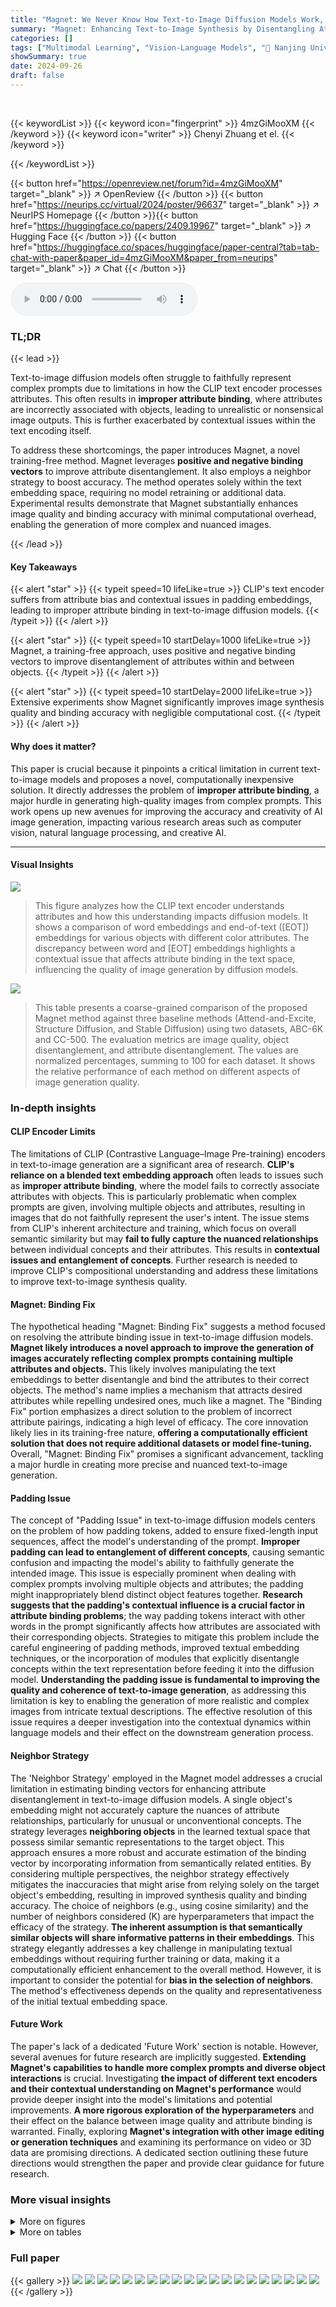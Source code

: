 ```yaml
---
title: "Magnet: We Never Know How Text-to-Image Diffusion Models Work, Until We Learn How Vision-Language Models Function"
summary: "Magnet: Enhancing Text-to-Image Synthesis by Disentangling Attributes in CLIP."
categories: []
tags: ["Multimodal Learning", "Vision-Language Models", "🏢 Nanjing University of Aeronautics and Astronautics",]
showSummary: true
date: 2024-09-26
draft: false
---
```


<br>

{{< keywordList >}}
{{< keyword icon="fingerprint" >}} 4mzGiMooXM {{< /keyword >}}
{{< keyword icon="writer" >}} Chenyi Zhuang et el. {{< /keyword >}}
 
{{< /keywordList >}}

{{< button href="https://openreview.net/forum?id=4mzGiMooXM" target="_blank" >}}
↗ OpenReview
{{< /button >}}
{{< button href="https://neurips.cc/virtual/2024/poster/96637" target="_blank" >}}
↗ NeurIPS Homepage
{{< /button >}}{{< button href="https://huggingface.co/papers/2409.19967" target="_blank" >}}
↗ Hugging Face
{{< /button >}}
{{< button href="https://huggingface.co/spaces/huggingface/paper-central?tab=tab-chat-with-paper&paper_id=4mzGiMooXM&paper_from=neurips" target="_blank" >}}
↗ Chat
{{< /button >}}



<audio controls>
    <source src="https://ai-paper-reviewer.com/4mzGiMooXM/podcast.wav" type="audio/wav">
    Your browser does not support the audio element.
</audio>


### TL;DR


{{< lead >}}

Text-to-image diffusion models often struggle to faithfully represent complex prompts due to limitations in how the CLIP text encoder processes attributes.  This often results in **improper attribute binding**, where attributes are incorrectly associated with objects, leading to unrealistic or nonsensical image outputs.  This is further exacerbated by contextual issues within the text encoding itself. 



To address these shortcomings, the paper introduces Magnet, a novel training-free method. Magnet leverages **positive and negative binding vectors** to improve attribute disentanglement. It also employs a neighbor strategy to boost accuracy.  The method operates solely within the text embedding space, requiring no model retraining or additional data.  Experimental results demonstrate that Magnet substantially enhances image quality and binding accuracy with minimal computational overhead, enabling the generation of more complex and nuanced images.

{{< /lead >}}


#### Key Takeaways

{{< alert "star" >}}
{{< typeit speed=10 lifeLike=true >}} CLIP's text encoder suffers from attribute bias and contextual issues in padding embeddings, leading to improper attribute binding in text-to-image diffusion models. {{< /typeit >}}
{{< /alert >}}

{{< alert "star" >}}
{{< typeit speed=10 startDelay=1000 lifeLike=true >}} Magnet, a training-free approach, uses positive and negative binding vectors to improve disentanglement of attributes within and between objects. {{< /typeit >}}
{{< /alert >}}

{{< alert "star" >}}
{{< typeit speed=10 startDelay=2000 lifeLike=true >}} Extensive experiments show Magnet significantly improves image synthesis quality and binding accuracy with negligible computational cost. {{< /typeit >}}
{{< /alert >}}

#### Why does it matter?
This paper is crucial because it pinpoints a critical limitation in current text-to-image models and proposes a novel, computationally inexpensive solution.  It directly addresses the problem of **improper attribute binding**, a major hurdle in generating high-quality images from complex prompts. This work opens up new avenues for improving the accuracy and creativity of AI image generation, impacting various research areas such as computer vision, natural language processing, and creative AI.

------
#### Visual Insights



![](https://ai-paper-reviewer.com/4mzGiMooXM/figures_1_1.jpg)

> This figure analyzes how the CLIP text encoder understands attributes and how this understanding impacts diffusion models.  It shows a comparison of word embeddings and end-of-text ([EOT]) embeddings for various objects with different color attributes. The discrepancy between word and [EOT] embeddings highlights a contextual issue that affects attribute binding in the text space, influencing the quality of image generation by diffusion models.





![](https://ai-paper-reviewer.com/4mzGiMooXM/tables_5_1.jpg)

> This table presents a coarse-grained comparison of the proposed Magnet method against three baseline methods (Attend-and-Excite, Structure Diffusion, and Stable Diffusion) using two datasets, ABC-6K and CC-500.  The evaluation metrics are image quality, object disentanglement, and attribute disentanglement.  The values are normalized percentages, summing to 100 for each dataset.  It shows the relative performance of each method on different aspects of image generation quality.





### In-depth insights


#### CLIP Encoder Limits
The limitations of CLIP (Contrastive Language–Image Pre-training) encoders in text-to-image generation are a significant area of research.  **CLIP's reliance on a blended text embedding approach** often leads to issues such as **improper attribute binding**, where the model fails to correctly associate attributes with objects. This is particularly problematic when complex prompts are given, involving multiple objects and attributes, resulting in images that do not faithfully represent the user's intent.  The issue stems from CLIP's inherent architecture and training, which focus on overall semantic similarity but may **fail to fully capture the nuanced relationships** between individual concepts and their attributes.  This results in **contextual issues and entanglement of concepts**. Further research is needed to improve CLIP's compositional understanding and address these limitations to improve text-to-image synthesis quality.

#### Magnet: Binding Fix
The hypothetical heading "Magnet: Binding Fix" suggests a method focused on resolving the attribute binding issue in text-to-image diffusion models.  **Magnet likely introduces a novel approach to improve the generation of images accurately reflecting complex prompts containing multiple attributes and objects.** This likely involves manipulating the text embeddings to better disentangle and bind the attributes to their correct objects. The method's name implies a mechanism that attracts desired attributes while repelling undesired ones, much like a magnet. The "Binding Fix" portion emphasizes a direct solution to the problem of incorrect attribute pairings, indicating a high level of efficacy.  The core innovation likely lies in its training-free nature, **offering a computationally efficient solution that does not require additional datasets or model fine-tuning.** Overall, "Magnet: Binding Fix" promises a significant advancement, tackling a major hurdle in creating more precise and nuanced text-to-image generation.

#### Padding Issue
The concept of "Padding Issue" in text-to-image diffusion models centers on the problem of how padding tokens, added to ensure fixed-length input sequences, affect the model's understanding of the prompt.  **Improper padding can lead to entanglement of different concepts**, causing semantic confusion and impacting the model's ability to faithfully generate the intended image.  This issue is especially prominent when dealing with complex prompts involving multiple objects and attributes; the padding might inappropriately blend distinct object features together.  **Research suggests that the padding's contextual influence is a crucial factor in attribute binding problems**; the way padding tokens interact with other words in the prompt significantly affects how attributes are associated with their corresponding objects.  Strategies to mitigate this problem include the careful engineering of padding methods, improved textual embedding techniques, or the incorporation of modules that explicitly disentangle concepts within the text representation before feeding it into the diffusion model.  **Understanding the padding issue is fundamental to improving the quality and coherence of text-to-image generation**, as addressing this limitation is key to enabling the generation of more realistic and complex images from intricate textual descriptions.  The effective resolution of this issue requires a deeper investigation into the contextual dynamics within language models and their effect on the downstream generation process.

#### Neighbor Strategy
The 'Neighbor Strategy' employed in the Magnet model addresses a crucial limitation in estimating binding vectors for enhancing attribute disentanglement in text-to-image diffusion models.  A single object's embedding might not accurately capture the nuances of attribute relationships, particularly for unusual or unconventional concepts. The strategy leverages **neighboring objects** in the learned textual space that possess similar semantic representations to the target object. This approach ensures a more robust and accurate estimation of the binding vector by incorporating information from semantically related entities. By considering multiple perspectives, the neighbor strategy effectively mitigates the inaccuracies that might arise from relying solely on the target object's embedding, resulting in improved synthesis quality and binding accuracy. The choice of neighbors (e.g., using cosine similarity) and the number of neighbors considered (K) are hyperparameters that impact the efficacy of the strategy.  **The inherent assumption is that semantically similar objects will share informative patterns in their embeddings**. This strategy elegantly addresses a key challenge in manipulating textual embeddings without requiring further training or data, making it a computationally efficient enhancement to the overall method.  However, it is important to consider the potential for **bias in the selection of neighbors**.  The method's effectiveness depends on the quality and representativeness of the initial textual embedding space.

#### Future Work
The paper's lack of a dedicated 'Future Work' section is notable.  However, several avenues for future research are implicitly suggested. **Extending Magnet's capabilities to handle more complex prompts and diverse object interactions** is crucial.  Investigating **the impact of different text encoders and their contextual understanding on Magnet's performance** would provide deeper insight into the model's limitations and potential improvements.  **A more rigorous exploration of the hyperparameters** and their effect on the balance between image quality and attribute binding is warranted.  Finally, exploring **Magnet's integration with other image editing or generation techniques** and examining its performance on video or 3D data are promising directions. A dedicated section outlining these future directions would strengthen the paper and provide clear guidance for future research.


### More visual insights

<details>
<summary>More on figures
</summary>


![](https://ai-paper-reviewer.com/4mzGiMooXM/figures_2_1.jpg)

> This figure presents a fine-grained analysis of the impact of embedding manipulation on text-to-image generation.  (a) shows three example prompts ('red chair', 'black sheep', 'blue apple') with four variations each, demonstrating how changing the contextualized word embedding, [EOT] embedding, and padding embeddings affects the generated images. (b) and (c) visualize the cosine similarity between [EOT] and padding tokens for single-concept and multi-concept prompts, respectively, illustrating the context issue in padding embeddings where the padding tokens forget the context or entangle different concepts. This highlights the contextual problem in padding embeddings, which is crucial for understanding the attribute binding problem.


![](https://ai-paper-reviewer.com/4mzGiMooXM/figures_3_1.jpg)

> This figure illustrates the Magnet framework's architecture. It shows how the framework works, starting from receiving a prompt (P) to generating an image using Stable Diffusion (SD).  The framework involves manipulating the object embeddings by adding positive and negative binding vectors to each object in the prompt. These vectors are generated using both the object's own information and information from its neighboring objects to increase the accuracy of the binding process. Adaptive strength parameters αi and βi are introduced to balance the influence of the positive and negative vectors, making the binding strength dynamic and context-aware. The framework operates entirely in the text space, requiring no additional datasets or training.


![](https://ai-paper-reviewer.com/4mzGiMooXM/figures_6_1.jpg)

> This figure displays a qualitative comparison of the results produced by four different methods (Stable Diffusion, Structure Diffusion, Attend-and-Excite, and Magnet) on various prompts from two datasets (ABC-6K and CC-500). Each row represents a different prompt, and each column represents a different method.  The images show the models' ability to generate images that correctly reflect the attributes and objects specified in the prompt. The figure highlights the differences in the image quality and the accuracy of attribute binding across the different models.


![](https://ai-paper-reviewer.com/4mzGiMooXM/figures_6_2.jpg)

> This figure shows the results of generating images from prompts containing unnatural concepts (e.g., blue banana, black sheep).  It compares the outputs of Stable Diffusion, Attend-and-Excite, and the proposed Magnet method. The baselines struggle to generate realistic images, often mixing up colors or producing unrealistic artifacts. In contrast, Magnet successfully generates high-quality images that accurately reflect the unnatural concepts in the prompts, demonstrating its ability to overcome biases learned during training.


![](https://ai-paper-reviewer.com/4mzGiMooXM/figures_7_1.jpg)

> This ablation study demonstrates the effect of the hyperparameter λ on the ability of the Magnet method to disentangle different concepts within a generated image. Using the prompt 'a pink cake with white roses on silver plate', the figure shows the results for three different values of λ: 0.0, 1.0, and 0.6 (the value used in the paper).  The images show that a low value of λ (0.0) fails to adequately separate the concepts, while a high value (1.0) introduces artifacts.  The intermediate value of λ (0.6) provides the best balance between concept separation and image quality.


![](https://ai-paper-reviewer.com/4mzGiMooXM/figures_7_2.jpg)

> This figure shows an ablation study comparing the results of using a single object versus multiple neighbor objects to estimate the binding vector in the Magnet model.  The results demonstrate that incorporating neighbor objects significantly improves the accuracy of the binding vector, leading to better separation of attributes and objects in the generated images. The left panel shows that when only using a single object to estimate the binding vector,  the attribute 'blue' is not well-associated with the 'cup', whereas with neighbors, the 'blue' attribute is correctly bound to the 'cup'. Similarly, on the right panel, with a single object, the generated image contains a 'blue' apple and a green backpack. When using neighbors, the objects are properly separated.


![](https://ai-paper-reviewer.com/4mzGiMooXM/figures_7_3.jpg)

> This figure shows the results of an ablation study comparing the performance of the proposed Magnet method with and without the neighbor strategy.  The neighbor strategy enhances the accuracy of binding vector estimation, leading to better separation of attributes and objects in image generation.  The improvements are demonstrated using examples of image generation where attributes and objects are correctly bound when using the neighbor strategy but mis-bound otherwise. This highlights the importance of the neighbor strategy for accurate and effective attribute and object binding.


![](https://ai-paper-reviewer.com/4mzGiMooXM/figures_8_1.jpg)

> This figure shows an ablation study on the effectiveness of the binding vector. It presents images generated with different combinations of positive and negative binding vectors (α₁, β₁ and α₂, β₂). Specifically, it showcases results where both α₁ and α₂ are set to 1 (positive binding) and where both are set to -1 (negative binding). The images demonstrate how the binding vector influences the generation of objects and their attributes within the context of a prompt.


![](https://ai-paper-reviewer.com/4mzGiMooXM/figures_8_2.jpg)

> This figure shows the results of combining Magnet with the optimization method Attend-and-Excite.  The left panel (a) is a graph showing that adding Magnet to Attend-and-Excite reduces the optimization loss. The right panel (b) shows a qualitative comparison of images generated by Attend-and-Excite alone and with Magnet added.  The images demonstrate that Magnet improves the disentanglement of concepts, leading to more realistic and visually appealing results.


![](https://ai-paper-reviewer.com/4mzGiMooXM/figures_9_1.jpg)

> This figure shows that the proposed Magnet method can be integrated with other text-to-image (T2I) models and existing controlling modules such as layout-guidance and ControlNet.  The results demonstrate the versatility and compatibility of Magnet, showing that it can improve image generation across different model architectures and control schemes.


![](https://ai-paper-reviewer.com/4mzGiMooXM/figures_9_2.jpg)

> This figure shows a comparison of image editing results between the Prompt-to-Prompt method and the Magnet method proposed in the paper.  The source prompt is 'a car on the side of the street.'  Different prompts are generated by modifying the initial prompt to change the type of car ('old car,' 'crushed car,' 'sport car') and the street conditions ('flooded street,' 'forest street,' 'snowy street'). The top row shows the edits from the Prompt-to-Prompt method, while the bottom row displays the edits from the Magnet method. The comparison highlights the differences in image generation and editing capabilities of the two methods.


![](https://ai-paper-reviewer.com/4mzGiMooXM/figures_14_1.jpg)

> This figure presents the results of a Principal Component Analysis (PCA) applied to word embeddings and End-of-Text ([EOT]) embeddings from two different CLIP text encoders (ViT-L/14 and ViT-H/14).  The PCA reduces the dimensionality of the embeddings to visualize them in 3D space.  The plots show that word embeddings and [EOT] embeddings differ significantly in their representation of attributes, indicating that the two types of embeddings capture different aspects of the input text and its semantic meaning.  This difference highlights a key aspect of the text encoder limitations and informs the design of Magnet.


![](https://ai-paper-reviewer.com/4mzGiMooXM/figures_15_1.jpg)

> This figure analyzes how CLIP's text encoder handles attributes, comparing embeddings with and without color context for various objects.  It reveals inconsistencies between word embeddings and end-of-text ([EOT]) embeddings, highlighting a phenomenon called 'attribute bias.' This bias impacts how diffusion models understand and bind attributes, especially in complex prompts. The graphs showcase cosine similarity and Euclidean distance between embeddings under various conditions.


![](https://ai-paper-reviewer.com/4mzGiMooXM/figures_15_2.jpg)

> This figure analyzes how CLIP's text encoder handles attributes, revealing inconsistencies in how word embeddings and end-of-text ([EOT]) embeddings represent attribute bias across different objects.  The visualizations show that there is not a consistent pattern in how the encoder handles attribute understanding, highlighting a potential problem with how attributes are encoded which can impact downstream diffusion models.


![](https://ai-paper-reviewer.com/4mzGiMooXM/figures_16_1.jpg)

> This figure visualizes how the context issue in padding embeddings affects the generation process in single-concept and multi-concept scenarios.  In single-concept scenarios, it shows that inaccurate object representations or the generation of natural concepts instead of the target unnatural concepts can occur.  In multi-concept scenarios, this issue results in color leakage, objects sticking together, and even missing objects.  This highlights the impact of entangled contextual information in the padding embeddings, which leads to various image generation problems.


![](https://ai-paper-reviewer.com/4mzGiMooXM/figures_17_1.jpg)

> This histogram shows the distribution of the cosine similarity (ω) between the first [EOT] embedding and the last padding embedding of the positive concept (Ppos) across 19648 samples. The x-axis represents the cosine similarity values, and the y-axis represents the count of samples with that similarity. The peak of the distribution is around ω = 0.7, indicating a strong correlation between the two embeddings for most samples. The value ω = 0.6 is chosen as the hyperparameter λ for the adaptive strength of binding vectors because it's where the count begins to significantly drop, suggesting that values below this threshold represent weaker correlations and therefore weaker binding.


![](https://ai-paper-reviewer.com/4mzGiMooXM/figures_19_1.jpg)

> This figure analyzes how the CLIP text encoder understands attributes and how that impacts diffusion models. It shows a discrepancy between word embeddings and [EOT] (End of Text) embeddings in terms of attribute bias across various objects.  The visualization highlights how the way the CLIP encoder processes text affects the quality of image generation in diffusion models.  Different color prompts were given for different objects and the resulting CLIP vector similarities and norms are plotted.


![](https://ai-paper-reviewer.com/4mzGiMooXM/figures_20_1.jpg)

> The figure analyzes how the CLIP text encoder understands attributes, focusing on the difference between word embeddings and end-of-text ([EOT]) embeddings. It reveals a discrepancy in how these two types of embeddings represent attribute bias across different objects.  This discrepancy impacts the quality of image generation in diffusion models.


![](https://ai-paper-reviewer.com/4mzGiMooXM/figures_20_2.jpg)

> This figure shows an ablation study on the hyperparameter K used in the Magnet model.  The study evaluates the effect of varying the number of neighbor objects considered when estimating the binding vector. The results indicate that using K=5 offers a good balance between generating high-quality, disentangled images and computational efficiency.  While other values of K might produce better results in certain instances due to the stochastic nature of the latent diffusion process, K=5 provides a more consistent performance across different scenarios and prevents excessive processing times.


![](https://ai-paper-reviewer.com/4mzGiMooXM/figures_21_1.jpg)

> This figure shows an ablation study on the impact of using positive and negative binding vectors in the Magnet method.  It presents three examples with varying combinations of the vectors and compares the generated images to those produced by Stable Diffusion. The results demonstrate that using both positive and negative binding vectors significantly improves the quality and accuracy of attribute binding in generated images, helping to resolve issues like missing objects and enhance the clarity of attributes.


![](https://ai-paper-reviewer.com/4mzGiMooXM/figures_22_1.jpg)

> This figure demonstrates several limitations of the Magnet method.  It shows examples where Magnet fails to generate all the objects requested (neglect of object), generates images that are unrealistic or outside the expected distribution (over-manipulation and out-of-distribution), has issues with the spatial arrangement of objects relative to each other (wrong positional relation), and still struggles with the entanglement of concepts that are too closely related (concept entanglement). It also highlights how Magnet's ability to generate images with unusual concepts (e.g., bananas with bears inside) is limited by the model's inherent biases (strong attribute bias).


![](https://ai-paper-reviewer.com/4mzGiMooXM/figures_22_2.jpg)

> This figure shows a qualitative comparison of image generation results using prompts from the ABC-6K dataset, which focuses on natural compositional prompts.  The comparison includes Stable Diffusion, Structure Diffusion, Attend-and-Excite, and the proposed Magnet method.  Each method's output is shown for several indoor scene prompts. The goal is to highlight the differences in image quality and the accuracy of object and attribute representation across the different methods.  The images are best viewed at a larger zoom level for finer detail.


![](https://ai-paper-reviewer.com/4mzGiMooXM/figures_23_1.jpg)

> This figure shows the results of combining Magnet with the optimization method Attend-and-Excite.  The top row shows examples generated by Stable Diffusion (SD), while subsequent rows display results from using Magnet alone, Attend-and-Excite alone, and the combination of both.  The results demonstrate the impact of each method on generating images with various prompts that feature natural and unnatural concepts.  The last column illustrates a failure case where the combination of methods still fails to generate a satisfactory image. This highlights the need for parameter adjustments to optimize the Magnet method.


![](https://ai-paper-reviewer.com/4mzGiMooXM/figures_23_2.jpg)

> This figure showcases a qualitative comparison of image generation results between Stable Diffusion and the proposed Magnet method for several prompts. Each row represents a different prompt, and the left column shows the outputs generated by Stable Diffusion while the right displays results from the Magnet approach.  The images demonstrate Magnet's ability to produce higher-quality and more faithful renderings to the prompt by effectively disentangling and separating different concepts within the image. For example, in some of the images,  Stable Diffusion outputs images where elements seem to merge or blend together in a way that doesn't accurately reflect the prompt's specifications. The zoomed-in view is recommended for better appreciation of the details.


![](https://ai-paper-reviewer.com/4mzGiMooXM/figures_24_1.jpg)

> This figure visualizes the attention maps from Stable Diffusion and Magnet for five different prompts. Each row shows the attention maps for a single prompt, comparing the results from Stable Diffusion and Magnet. The goal is to demonstrate that Magnet produces more distinct attention maps, separating the objects more effectively compared to Stable Diffusion, where the activations of different objects tend to be more overlapped.


![](https://ai-paper-reviewer.com/4mzGiMooXM/figures_25_1.jpg)

> This figure shows a qualitative comparison of the results obtained by four different text-to-image generation methods (Magnet, Attend-and-Excite, Stable Diffusion, and Structure Diffusion) on prompts from the ABC-6K and CC-500 datasets. For each prompt, the images generated by each method using the same random seed are displayed side-by-side, allowing for a visual comparison of the synthesis quality and attribute binding accuracy of each method.


![](https://ai-paper-reviewer.com/4mzGiMooXM/figures_25_2.jpg)

> This figure displays a qualitative comparison of the results obtained by four different methods (Magnet, Attend-and-Excite, Stable Diffusion, and Structure Diffusion) when generating images from prompts in the ABC-6K and CC-500 datasets.  For each prompt, the images produced by all four methods using the same random seed are shown side-by-side. This allows for a direct visual comparison of the strengths and weaknesses of each approach in terms of image quality, object and attribute binding, and overall adherence to the prompt.


![](https://ai-paper-reviewer.com/4mzGiMooXM/figures_25_3.jpg)

> This figure shows a qualitative comparison of image generation results for various indoor scenes using four different methods: Stable Diffusion, Structure Diffusion, Attend-and-Excite, and the proposed Magnet.  The prompts used are complex and involve multiple attributes and objects, testing the ability of each method to accurately represent these details in the generated images.  The figure demonstrates that Magnet produces more realistic and accurate images compared to other methods, especially for challenging prompts with intricate details.


![](https://ai-paper-reviewer.com/4mzGiMooXM/figures_26_1.jpg)

> This figure presents a qualitative comparison of image generation results across four different methods (Stable Diffusion, Structure Diffusion, Attend-and-Excite, and Magnet) using prompts from the ABC-6K dataset. Each row represents a different prompt, focusing on complex scene descriptions involving multiple objects and attributes.  The images generated by each method are displayed side-by-side, allowing for visual comparison and highlighting the strengths and weaknesses of each approach in handling intricate prompts and generating visually appealing and accurate results.


![](https://ai-paper-reviewer.com/4mzGiMooXM/figures_27_1.jpg)

> This figure shows a qualitative comparison of images generated by four different methods: Stable Diffusion, Structure Diffusion, Attend-and-Excite, and Magnet (the proposed method). Each row represents a different prompt from the CC-500 dataset, which contains prompts that combine two concepts, each with a color attribute. The figure demonstrates that Magnet outperforms the baselines in terms of object and attribute disentanglement, and in generating images that faithfully represent the prompts. In particular, Magnet is able to generate more realistic and detailed images, and it is less likely to produce artifacts or to misinterpret the prompt.


</details>




<details>
<summary>More on tables
</summary>


![](https://ai-paper-reviewer.com/4mzGiMooXM/tables_5_2.jpg)
> This table presents a fine-grained comparison of different methods on the CC-500 dataset.  It compares automatic object detection confidence and manual evaluations of object existence and attribute alignment accuracy.  The runtime and memory usage of each method are also included, showing the efficiency of Magnet.

![](https://ai-paper-reviewer.com/4mzGiMooXM/tables_19_1.jpg)
> This table presents a quantitative comparison of different methods for addressing the attribute binding problem in text-to-image generation.  It compares the performance of Stable Diffusion, Structure Diffusion, Magnet (the proposed method), and Attend-and-Excite using two metrics: CLIP and BLIP scores.  Both metrics evaluate the similarity between generated images and their corresponding text prompts.  The 'Full Prompt' score considers the entire prompt, while the 'Min. Object' score considers only the minimum objects.  The table is categorized by whether the method is training-free or optimization-based.

![](https://ai-paper-reviewer.com/4mzGiMooXM/tables_21_1.jpg)
> This table presents the results of an ablation study evaluating the impact of using positive and negative binding vectors in the Magnet model.  It shows the object and attribute disentanglement scores for three scenarios: using both positive and negative vectors, using only positive vectors, and using only negative vectors. The results are compared to a baseline using Stable Diffusion, and also include the percentage of cases where no clear winner could be determined. The table aims to demonstrate the importance of using both vector types for effective disentanglement.

</details>




### Full paper

{{< gallery >}}
<img src="https://ai-paper-reviewer.com/4mzGiMooXM/1.png" class="grid-w50 md:grid-w33 xl:grid-w25" />
<img src="https://ai-paper-reviewer.com/4mzGiMooXM/2.png" class="grid-w50 md:grid-w33 xl:grid-w25" />
<img src="https://ai-paper-reviewer.com/4mzGiMooXM/3.png" class="grid-w50 md:grid-w33 xl:grid-w25" />
<img src="https://ai-paper-reviewer.com/4mzGiMooXM/4.png" class="grid-w50 md:grid-w33 xl:grid-w25" />
<img src="https://ai-paper-reviewer.com/4mzGiMooXM/5.png" class="grid-w50 md:grid-w33 xl:grid-w25" />
<img src="https://ai-paper-reviewer.com/4mzGiMooXM/6.png" class="grid-w50 md:grid-w33 xl:grid-w25" />
<img src="https://ai-paper-reviewer.com/4mzGiMooXM/7.png" class="grid-w50 md:grid-w33 xl:grid-w25" />
<img src="https://ai-paper-reviewer.com/4mzGiMooXM/8.png" class="grid-w50 md:grid-w33 xl:grid-w25" />
<img src="https://ai-paper-reviewer.com/4mzGiMooXM/9.png" class="grid-w50 md:grid-w33 xl:grid-w25" />
<img src="https://ai-paper-reviewer.com/4mzGiMooXM/10.png" class="grid-w50 md:grid-w33 xl:grid-w25" />
<img src="https://ai-paper-reviewer.com/4mzGiMooXM/11.png" class="grid-w50 md:grid-w33 xl:grid-w25" />
<img src="https://ai-paper-reviewer.com/4mzGiMooXM/12.png" class="grid-w50 md:grid-w33 xl:grid-w25" />
<img src="https://ai-paper-reviewer.com/4mzGiMooXM/13.png" class="grid-w50 md:grid-w33 xl:grid-w25" />
<img src="https://ai-paper-reviewer.com/4mzGiMooXM/14.png" class="grid-w50 md:grid-w33 xl:grid-w25" />
<img src="https://ai-paper-reviewer.com/4mzGiMooXM/15.png" class="grid-w50 md:grid-w33 xl:grid-w25" />
<img src="https://ai-paper-reviewer.com/4mzGiMooXM/16.png" class="grid-w50 md:grid-w33 xl:grid-w25" />
<img src="https://ai-paper-reviewer.com/4mzGiMooXM/17.png" class="grid-w50 md:grid-w33 xl:grid-w25" />
<img src="https://ai-paper-reviewer.com/4mzGiMooXM/18.png" class="grid-w50 md:grid-w33 xl:grid-w25" />
<img src="https://ai-paper-reviewer.com/4mzGiMooXM/19.png" class="grid-w50 md:grid-w33 xl:grid-w25" />
<img src="https://ai-paper-reviewer.com/4mzGiMooXM/20.png" class="grid-w50 md:grid-w33 xl:grid-w25" />
{{< /gallery >}}